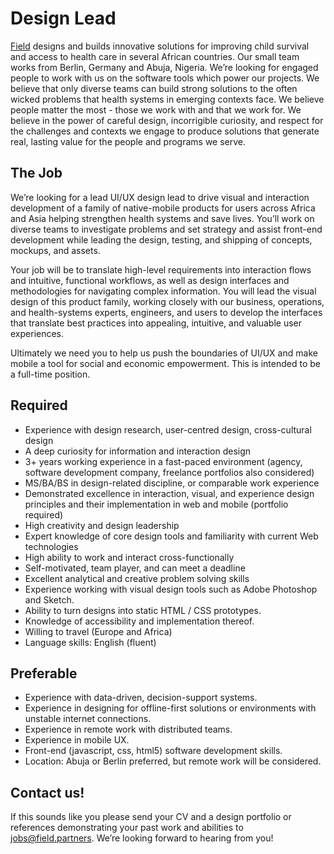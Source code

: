 # Design Lead

[Field](http://www.field.partners) designs and builds innovative solutions for improving child survival and access to health care in several African countries. Our small team works from Berlin, Germany and Abuja, Nigeria. We’re looking for engaged people to work with us on the software tools which power our projects.
We believe that only diverse teams can build strong solutions to the often wicked problems that health systems in emerging contexts face. We believe people matter the most - those we work with and that we work for. We believe in the power of careful design, incorrigible curiosity, and respect for the challenges and contexts we engage to produce solutions that generate real, lasting value for the people and programs we serve. 

## The Job
We’re looking for a lead UI/UX design lead to drive visual and interaction development of a family of native-mobile products for users across Africa and Asia helping strengthen health systems and save lives. You’ll work on diverse teams to investigate problems and set strategy and assist front-end development while leading the design, testing, and shipping of concepts, mockups, and assets.

Your job will be to translate high-level requirements into interaction flows and intuitive, functional workflows, as well as design interfaces and methodologies for navigating complex information. You will lead the visual design of this product family, working closely with our business, operations, and health-systems experts, engineers, and users to develop the interfaces that translate best practices into appealing, intuitive, and valuable user experiences.

Ultimately we need you to help us push the boundaries of UI/UX and make mobile a tool for social and economic empowerment. This is intended to be a full-time position. 

## Required
* Experience with design research, user-centred design, cross-cultural design
* A deep curiosity for information and interaction design
* 3+ years working experience in a fast-paced environment (agency, software development company, freelance portfolios also considered)
* MS/BA/BS in design-related discipline, or comparable work experience
* Demonstrated excellence in interaction, visual, and experience design principles and their implementation in web and mobile (portfolio required)
* High creativity and design leadership
* Expert knowledge of core design tools and familiarity with current Web technologies
* High ability to work and interact cross-functionally
* Self-motivated, team player, and can meet a deadline
* Excellent analytical and creative problem solving skills
* Experience working with visual design tools such as Adobe Photoshop and Sketch.
* Ability to turn designs into static HTML / CSS prototypes.
* Knowledge of accessibility and implementation thereof.
* Willing to travel (Europe and Africa) 
* Language skills: English (fluent)

## Preferable
* Experience with data-driven, decision-support systems.
* Experience in designing for offline-first solutions or environments with unstable internet connections.
* Experience in remote work with distributed teams.
* Experience in mobile UX.
* Front-end (javascript, css, html5) software development skills.
* Location: Abuja or Berlin preferred, but remote work will be considered.

## Contact us!
If this sounds like you please send your CV and a design portfolio or references demonstrating your past work and abilities to <a href="mailto:jobs@field.partners">jobs@field.partners</a>. We’re looking forward to hearing from you!

